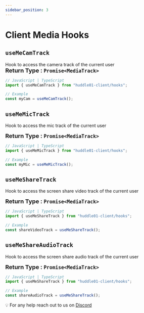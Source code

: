 ```yaml
---
sidebar_position: 3
---
```


# Client Media Hooks

## `useMeCamTrack`

Hook to access the camera track of the current user
<br/>
<font size="4"> **Return Type : `Promise<MediaTrack>`** </font>

```jsx
// JavaScript | TypeScript
import { useMeCamTrack } from "huddle01-client/hooks";

// Example
const myCam = useMeCamTrack();

```

## `useMeMicTrack`

Hook to access the mic track of the current user
<br/>

<font size="4"> **Return Type : `Promise<MediaTrack>`** </font>

```jsx
// JavaScript | TypeScript
import { useMeMicTrack } from "huddle01-client/hooks";

// Example
const myMic = useMeMicTrack();

```

## `useMeShareTrack`

Hook to access the screen share video track of the current user
<br/>

<font size="4"> **Return Type : `Promise<MediaTrack>`** </font>

```jsx
// JavaScript | TypeScript
import { useMeShareTrack } from "huddle01-client/hooks";

// Example
const shareVideoTrack = useMeShareTrack();

```

## `useMeShareAudioTrack`

Hook to access the screen share audio track of the current user
<br/>

<font size="4"> **Return Type : `Promise<MediaTrack>`** </font>

```jsx
// JavaScript | TypeScript
import { useMeShareTrack } from "huddle01-client/hooks";

// Example
const shareAudioTrack = useMeShareTrack();

```

💡 For any help reach out to us on
[Discord](https://discord.com/invite/EYqfS32jYc)

